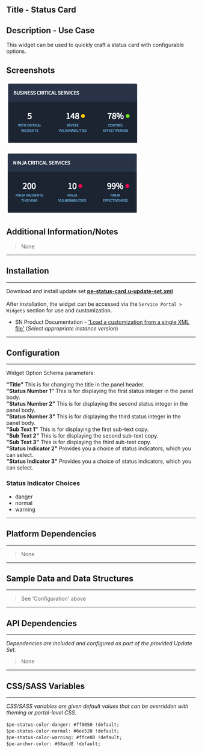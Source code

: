 ## Title - Status Card

## Description - Use Case

This widget can be used to quickly craft a status card with configurable options.

## Screenshots
![](../images/pe-status-card-1.png)

![](../images/pe-status-card-2.png)

## Additional Information/Notes 
> None
---
## Installation
---
Download and install update set **[pe-status-card.u-update-set.xml](pe-status-card.u-update-set.xml)** <br/><br/>
After installation, the widget can be accessed via the `Service Portal > Widgets` section for use and customization.<br/>
* SN Product Documentation - ['Load a customization from a single XML file'](https://docs.servicenow.com/search?q=Load+a+customization+from+a+single+XML+file)   (<i>Select appropriate instance version</i>)
---
## Configuration
---
Widget Option Schema parameters:

**"Title"** This is for changing the title in the panel header.<br/>
**"Status Number 1"** This is for displaying the first status integer in the panel body.<br/>
**"Status Number 2"** This is for displaying the second status integer in the panel body.<br/>
**"Status Number 3"** This is for displaying the third status integer in the panel body.<br/>
**"Sub Text 1"** This is for displaying the first sub-text copy.<br/>
**"Sub Text 2"** This is for displaying the second sub-text copy.<br/>
**"Sub Text 3"** This is for displaying the third sub-text copy.<br/>
**"Status Indicator 2"** Provides you a choice of status indicators, which you can select.<br/>
**"Status Indicator 3"** Provides you a choice of status indicators, which you can select.<br/>

### Status Indicator Choices
* danger
* normal
* warning

---
## Platform Dependencies
---
> None
---
## Sample Data and Data Structures
---
> See 'Configuration' above
---
## API Dependencies
---
<i>Dependencies are included and configured as part of the provided Update Set.</i>
> None
---
## CSS/SASS Variables
---
_CSS/SASS variables are given default values that can be overridden with theming or portal-level CSS._

`$pe-status-color-danger: #ff0050 !default;`<br/>
`$pe-status-color-normal: #6ee520 !default;`<br/>
`$pe-status-color-warning: #ffce00 !default;`<br/>
`$pe-anchor-color: #68acd8 !default;`<br/>